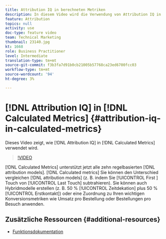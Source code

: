 ```yaml
---
title: Attribution IQ in berechneten Metriken
description: In diesem Video wird die Verwendung von Attribution IQ in berechneten Metriken erläutert.
feature: Attribution
topics: null
activity: use
doc-type: feature video
team: Technical Marketing
thumbnail: 23140.jpg
kt: 1668
role: Business Practitioner
level: Intermediate
translation-type: tm+mt
source-git-commit: f3b3fa7d91b0cb21005b57768ca23ed6700fcc03
workflow-type: tm+mt
source-wordcount: '94'
ht-degree: 3%

---
```



# [!DNL Attribution IQ] in  [!DNL Calculated Metrics] {#attribution-iq-in-calculated-metrics}

Dieses Video zeigt, wie [!DNL Attribution IQ] in [!DNL Calculated Metrics] verwendet wird.

>[!VIDEO](https://video.tv.adobe.com/v/23140/?quality=12)

[!DNL Calculated Metrics] unterstützt jetzt alle zehn regelbasierten  [!DNL attribution models]. [!DNL Calculated metrics] Sie können den Unterschied vergleichen  [!DNL attribution models] (z. B. indem Sie  [!UICONTROL First ] Touch von  [!UICONTROL Last Touch] subtrahieren). Sie können auch Hybridmodelle erstellen (z. B. 50 % [!UICONTROL Zeitdekation] plus 50 % [!UICONTROL Erstkontakt]) oder eine Zuordnung zu Ihren wichtigen Konversionsmetriken wie Umsatz pro Bestellung oder Bestellungen pro Besuch anwenden.

## Zusätzliche Ressourcen {#additional-resources}

* [Funktionsdokumentation](https://marketing.adobe.com/resources/help/en_US/analytics/analysis-workspace/attribution_calcmetrics.html)